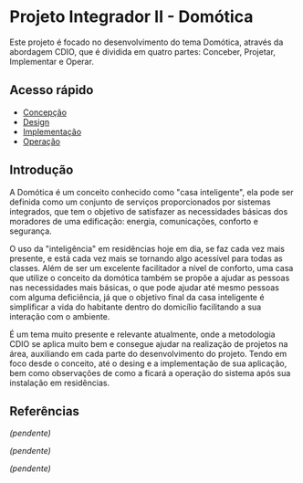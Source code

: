 # Projeto Integrador II - Domótica
Este projeto é focado no desenvolvimento do tema Domótica, através da abordagem CDIO, que é dividida em quatro partes: Conceber, Projetar, Implementar e Operar.
## Acesso rápido
-  [Concepção](https://github.com/LeoAndriolli/PI2/blob/main/Concep%C3%A7%C3%A3o.md)
- [Design](https://github.com/LeoAndriolli/PI2/blob/main/Design.md)
- [Implementação](https://github.com/LeoAndriolli/PI2/blob/main/Implementa%C3%A7%C3%A3o.md)
- [Operação](https://github.com/LeoAndriolli/PI2/blob/main/Opera%C3%A7%C3%A3o.md)
## Introdução
A Domótica é um conceito conhecido como "casa inteligente", ela pode ser definida como um conjunto de serviços proporcionados por sistemas integrados, que tem o objetivo de satisfazer as necessidades básicas dos moradores de uma edificação: energia, comunicações, conforto e segurança.

O uso da "inteligência" em residências hoje em dia, se faz cada vez mais presente, e está cada vez mais se tornando algo acessível para todas as classes. Além de ser um excelente facilitador a nível de conforto, uma casa que utilize o conceito da domótica também se propõe a ajudar as pessoas nas necessidades mais básicas, o que pode ajudar até mesmo pessoas com alguma deficiência, já que o objetivo final da casa inteligente é simplificar a vida do habitante dentro do domicílio facilitando a sua interação com o ambiente.

É um tema muito presente e relevante atualmente, onde a metodologia CDIO se aplica muito bem e consegue ajudar na realização de projetos na área, auxiliando em cada parte do desenvolvimento do projeto. Tendo em foco desde o conceito, até o desing e a implementação de sua aplicação, bem como observações de como a ficará a operação do sistema após sua instalação em residências.

## Referências
_(pendente)_

_(pendente)_

_(pendente)_
